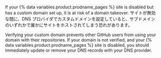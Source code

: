 If your {% data variables.product.prodname_pages %} site is disabled but has a custom domain set up, it is at risk of a domain takeover. サイトが無効な間に、DNS プロバイダでカスタムドメインを設定していると、サブドメインのいずれかで誰かにサイトをホストされてしまう恐れがあります。

Verifying your custom domain prevents other GitHub users from using your domain with their repositories. If your domain is not verified, and your {% data variables.product.prodname_pages %} site is disabled, you should immediately update or remove your DNS records with your DNS provider.